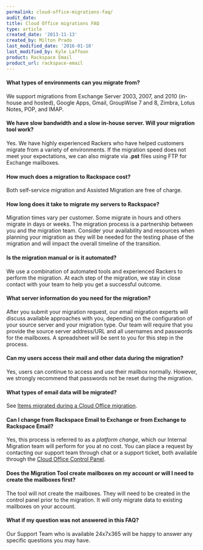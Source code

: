 ```yaml
---
permalink: cloud-office-migrations-faq/
audit_date:
title: Cloud Office migrations FAQ
type: article
created_date: '2013-11-13'
created_by: Milton Prado
last_modified_date: '2016-01-18'
last_modified_by: Kyle Laffoon
product: Rackspace Email
product_url: rackspace-email
---
```


#### What types of environments can you migrate from?

We support migrations from Exchange Server 2003, 2007, and 2010 (in-house and hosted), Google Apps, Gmail, GroupWise 7 and 8, Zimbra, Lotus Notes, POP, and IMAP.

#### We have slow bandwidth and a slow in-house server. Will your migration tool work?

Yes. We have highly experienced Rackers who have helped customers migrate from a variety of environments. If the migration speed does not meet your expectations, we can also migrate via **.pst** files using FTP for Exchange mailboxes.

#### How much does a migration to Rackspace cost?

Both self-service migration and Assisted Migration are free of charge.

#### How long does it take to migrate my servers to Rackspace?

Migration times vary per customer. Some migrate in hours and others migrate in days or weeks. The migration process is a partnership between you and the migration team. Consider your availability and resources when planning your migration as they will be needed for the testing phase of the migration and will impact the overall timeline of the transition.

#### Is the migration manual or is it automated?

We use a combination of automated tools and experienced Rackers to perform the migration. At each step of the migration, we stay in close contact with your team to help you get a successful outcome.

#### What server information do you need for the migration?

After you submit your migration request, our email migration experts will discuss available approaches with you, depending on the configuration of your source server and your migration type. Our team will require that you provide the source server address/URL and all usernames and passwords for the mailboxes. A spreadsheet will be sent to you for this step in the process.

#### Can my users access their mail and other data during the migration?

Yes, users can continue to access and use their mailbox normally. However, we strongly recommend that passwords not be reset during the migration.

#### What types of email data will be migrated?

See [Items migrated during a Cloud Office migration](/how-to/items-migrated-during-an-cloud-office-migration).

#### Can I change from Rackspace Email to Exchange or from Exchange to Rackspace Email?

Yes, this process is referred to as a *platform change*, which our Internal Migration team will perform for you at no cost. You can place a request by contacting our support team through chat or a support ticket, both available through the [Cloud Office Control Panel](https://cp.rackspace.com/).

#### Does the Migration Tool create mailboxes on my account or will I need to create the mailboxes first?

The tool will not create the mailboxes. They will need to be created in the control panel prior to the migration. It will only migrate data to existing mailboxes on your account.

#### What if my question was not answered in this FAQ?

Our Support Team who is available 24x7x365 will be happy to answer any specific questions you may have.
